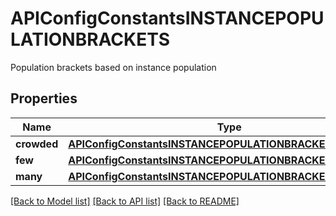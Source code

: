 # APIConfigConstantsINSTANCEPOPULATIONBRACKETS

Population brackets based on instance population

## Properties
Name | Type | Description | Notes
------------ | ------------- | ------------- | -------------
**crowded** | [**APIConfigConstantsINSTANCEPOPULATIONBRACKETSCROWDED**](APIConfigConstantsINSTANCEPOPULATIONBRACKETSCROWDED.md) |  | [optional] 
**few** | [**APIConfigConstantsINSTANCEPOPULATIONBRACKETSFEW**](APIConfigConstantsINSTANCEPOPULATIONBRACKETSFEW.md) |  | [optional] 
**many** | [**APIConfigConstantsINSTANCEPOPULATIONBRACKETSMANY**](APIConfigConstantsINSTANCEPOPULATIONBRACKETSMANY.md) |  | [optional] 

[[Back to Model list]](../README.md#documentation-for-models) [[Back to API list]](../README.md#documentation-for-api-endpoints) [[Back to README]](../README.md)



